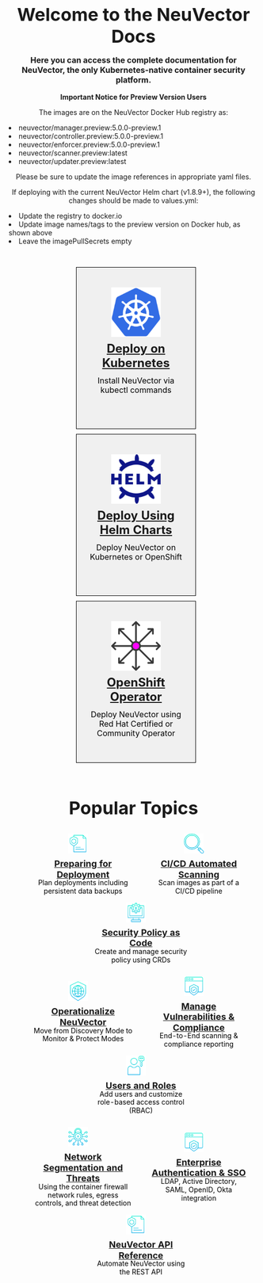<!-- <!DOCTYPE html> -->
<html>
<head>
<!-- Note: Grav does not apear to work with HTML <title> tag -->
<title>NeuVector Docs</title>
<style>
/********** BEGIN CSS ***********/
body {
	margin: 30px 30px !important; 
	background-color: none !important;
}
table {
	border-collapse: separate !important;
	border-spacing: 15px !important;
	background-color: none !important;
}
p {
	text-align: center !important;
	font-weight: normal !important;
	background-color: none !important;
	margin-left: 0px !important; 
	}
.titles {
	font-size: 42px !important; 
	margin-left: 0px !important; 
	font-weight: bold !important;
	text-align: center !important;
	padding-bottom: 0px !important;
	margin-bottom: -25px !important;
}
.subtitles {
	font-size: 18px !important; 
	font-weight: bold !important; 
	text-align: center !important;
	margin-left: 40px !important; 
}
.mainoptions {
	/* viewport max-width adjustment for 3 across main options */
	max-width: 210px !important;
	/* fix for center option box sized smaller at 1200px */
	min-width: 200px !important;
	border: 1px solid black !important;	
	background-color: #f0f0f0 !important;
	/* viewport breakpoint test color 
	background-color: tomato !important; */
	/* padding adjustment for main icons, top & bottom set to 0 */
	padding-top: 0px !important;
	padding-right: 20px !important;
	padding-bottom: 0px !important;
	padding-left: 20px !important;
	/* position adjustments for main section */
	position: relative !important;
	height: 420px !important;
}
/* position adjustments for main section */
.mainoptionicon {
	position: absolute !important;
	top: 40px !important;
    margin-left: auto !important;
    margin-right: auto !important;
    left: 0 !important;
    right: 0 !important;
}
/* override Grav framework CSS image control to position main option icons */
img {
 	margin: 0 !important;
}
.mainheadingcontainer {
	display: flex !important;
	flex-direction: row !important;
	text-align: center !important;
	/* postion adjustments for main section */
	margin-top: 90px !important;
}
.mainheadingcenter {
	text-align: center !important;
	margin: auto !important;
}
.mainheading {
	font-size: 36px !important; 
	text-align: center !important;
	font-weight: bold !important;
	color: green !important;
	background-color: none !important;
	margin-bottom: 0px !important;
	/* line height adjust for box re-sizing */
	line-height: 1.2 !important;
	padding-bottom: 10px !important;
}
.maintext {
	font-size: 20px !important; 
	text-align: center !important;
	color: black !important;
	background-color: none !important;
	line-height: 1.2 !important;
	margin-top: 0px !important;
}
.poptopic {
	text-align: center !important;
	background-color: none !important;
	border: none !important;
	min-width: 220px !important;
	padding-top: 0px !important;
	padding-right: 10px !important;
	padding-bottom: 0px !important;
	padding-left: 10px !important;
}
.poptopictitle {
	font-size: 20px !important;
	font-weight: bold !important;
	text-align: center !important;
	color: green !important;
	background-color: none !important;
	margin-top: 40px !important;
	line-height: 99% !important;
	padding-top: 0px !important;
	padding-right: 0px !important;
	padding-bottom: 10px !important;
	padding-left: 20px !important;
	line-height: 1.2 !important;
}
.poptopictext {
	font-size: 16px !important;
	font-weight: normal !important;
	text-align: center !important;
	color: black !important;
	background-color: none !important;
	margin-top: -30px !important;
	line-height: 1.2 !important;
	padding-top: 0px !important;
	padding-right: 0px !important;
	padding-bottom: 0px !important;
	padding-left: 20px !important;
}
.poptopicicon {
	margin: auto !important;
	position: relative !important;
}
.poptopiccontainer {
	display: flex !important;
	flex-direction: row !important;
	text-align: center !important;
}
.poptopictextcenter {
	text-align: center !important;
	margin: auto !important;
}
@media (max-width: 1600px) {
	#chapter {
	margin-left: -50px !important;
	}
	.mainoptions {
		border: 1px solid black !important;
		background-color: none !important;
		/* viewport breakpoint test color 
		background-color: yellow !important; */
	}
	.mainheading {
		font-size: 30px !important; 
		 margin-top: 50px !important; 
		/* line height adjust for box re-sizing */
		line-height: 1.2 !important;
	}
	.maintext {
		font-size: 16px !important;
		padding: 1px 1px !important;
	}	
	.poptopiccontainer {
		display: flex !important;
		flex-direction: column !important;
		margin-bottom: -40px !important;
	}
	.poptopicicon {
		margin-top: 20px !important;
	}
	.poptopictextcenter {
		margin-top: -20px !important;
	}
}
@media (max-width: 1200px) {
	table, tr, td {
		/* inline-block enables stepped browser sizing */
		display: inline-block !important;
		text-align: center !important;
		margin: 5px !important;
		padding-left: 0px !important;
		padding-right: 0px !important;
	}
	.poptopiccontainer {
		flex-direction: column !important;
		}
	.titles {
		font-size: 36px !important; 
		text-align: center !important;
		margin-bottom: 0px !important;
	}
	.subtitles {
		font-size: 16px !important; 
		text-align: center !important;
		margin-left: 0px !important;
	}
	.mainheadingcontainer {
		margin-top: 190px !important;
	}
	.mainoptions {
		/* max-width adjustment to hold 3 across main headings */
		max-width: 185px !important;
		border: 1px solid black !important;
		min-height: 325px !important;
		max-height: 325px !important;
		background-color: none !important;
		/* 	viewport breakpoint test color 
		background-color: lightgreen !important; */
		}	
	.mainheading {
		font-size: 24px !important; 
		margin-top: -40px !important;
		/* line height adjust for box re-sizing */
		line-height: 1.2 !important;
	}
	.maintext {
		font-size: 16px !important;
		padding: 1px 1px !important;
		}
	.poptopic {
		max-width: 100px !important;
		padding-top: 0px !important;
		padding-right: 0px !important;
		padding-bottom: 0px !important;
		padding-left: 0px !important;
		}	
	.poptopicicon {
		text-align: center !important;
		margin-top: 0px !important;
		margin-bottom: 10px !important;
		margin-right: auto !important;
		margin-left: auto !important;
	}
	.poptopictitle {
		font-size: 18px !important;
		margin-top: 0px !important;
	}
	.poptopictext {
		font-size: 14px !important;
		max-width: 250px !important;
	}
	.poptopiccontainer {
		display: flex !important;
		flex-direction: column !important;
		margin-bottom: -10px !important;
		}
	.poptopictextcenter {
		margin-top: auto !important;
	}
}
/**********  END CSS **********/

</style>
</head>

<body>
	<p class="titles">Welcome to the NeuVector Docs</p>
	<p class="subtitles">Here you can access the complete documentation for NeuVector, the only Kubernetes-native container security platform.</p>
<p><strong>Important Notice for Preview Version Users </strong></p>
<p>The images are on the NeuVector Docker Hub registry as:
<li>neuvector/manager.preview:5.0.0-preview.1</li>
<li>neuvector/controller.preview:5.0.0-preview.1</li>
<li>neuvector/enforcer.preview:5.0.0-preview.1</li>
<li>neuvector/scanner.preview:latest</li>
<li>neuvector/updater.preview:latest</li></p>
<p>Please be sure to update the image references in appropriate yaml files.</p>
<p>If deploying with the current NeuVector Helm chart (v1.8.9+), the following changes should be made to values.yml:
<li>Update the registry to docker.io</li>
<li>Update image names/tags to the preview version on Docker hub, as shown above</li>
<li>Leave the imagePullSecrets empty</li></p>
<table style="border: none">	
<tr>		
	<td class="mainoptions"> <img src="install-neuvector-icon.png" width="100" height="100" class="mainoptionicon">
	<span class="mainheadingcontainer">
		<div class="mainheadingcenter">
			<p class="mainheading"><a href="/deploying/kubernetes">Deploy on Kubernetes<a></p> 
			<p class="maintext">Install NeuVector via kubectl commands</p> 
		</div>
	</span>
	</td>
	<td class="mainoptions"> <img src="helm-chart-icon.png" width="100" height="100" class="mainoptionicon">
	<span class="mainheadingcontainer">
		<div class="mainheadingcenter">
			<p class="mainheading"><a href="https://github.com/neuvector/neuvector-helm">Deploy Using Helm Charts<a></p> 
			<p class="maintext">Deploy NeuVector on Kubernetes or OpenShift</p> 
		</div>
	</span>
	</td>
	<td class="mainoptions"> <img src="deploy-neuvector-icon.png" width="100" height="100" class="mainoptionicon">
		<span class="mainheadingcontainer">
		<div class="mainheadingcenter">
			<p class="mainheading"><a href="/deploying/production/operators">OpenShift Operator<a></p>
			<p class="maintext">Deploy NeuVector using Red Hat Certified or Community Operator</p>
		</div>
	</span>
	</td>
</tr>
</table>
<p class="titles">Popular Topics</p>
<!-- Popular Topics Row #1 -->
<table style="border: none">
<tr>		
<!-- r1c1 -->	
	<td class="poptopic"> 
	<span class="poptopiccontainer">
		<img src="poptopic-r2c2.png" width="40" height="40" class="poptopicicon"> 
			<div class="poptopictextcenter">
				<p class="poptopictitle"><a href="/deploying/production">Preparing for Deployment<a></p>
				<p class="poptopictext">Plan deployments including persistent data backups</p>
			</div>	
	</span>
	</td>
<!-- r1c2 -->	
	<td class="poptopic"> 
	<span class="poptopiccontainer">
		<img src="poptopic-r1c1.png" width="40" height="40" class="poptopicicon"> 
			<div class="poptopictextcenter">
				<p class="poptopictitle"><a href="/scanning/build">CI/CD Automated Scanning<a></p>
				<p class="poptopictext">Scan images as part of a CI/CD pipeline</p>
			</div>	
	</span>
	</td>
<!-- r1c3 -->	
	<td class="poptopic"> 
	<span class="poptopiccontainer">
		<img src="poptopic-r1c3.png" width="40" height="40" class="poptopicicon"> 
			<div class="poptopictextcenter">
				<p class="poptopictitle"><a href="/policy/usingcrd">Security Policy as Code<a></p>
				<p class="poptopictext">Create and manage security policy using CRDs</p>
			</div>	
	</span>
	</td>
</tr>

<!-- Popular Topics Row #2 -->
<tr>
<!-- r2c1 -->	
	<td class="poptopic"> 
	<span class="poptopiccontainer">
		<img src="poptopic-r2c1.png" width="40" height="40" class="poptopicicon"> 
			<div class="poptopictextcenter">
				<p class="poptopictitle"><a href="/policy/modes">Operationalize NeuVector<a></p>
				<p class="poptopictext">Move from Discovery Mode to Monitor & Protect Modes</p>
			</div>	
	</span>
	</td>
<!-- r2c2 -->	
	<td class="poptopic"> 
	<span class="poptopiccontainer">
		<img src="poptopic-r3c2.png" width="40" height="40" class="poptopicicon"> 
			<div class="poptopictextcenter">
				<p class="poptopictitle"><a href="/scanning/scanning">Manage Vulnerabilities & Compliance<a></p>
				<p class="poptopictext">End-to-End scanning & compliance reporting</p>
			</div>
	</span>
	</td>
<!-- r2c3 -->			
	<td class="poptopic"> 
	<span class="poptopiccontainer">
		<img src="poptopic-r2c3.png" width="40" height="40" class="poptopicicon"> 
			<div class="poptopictextcenter">
				<p class="poptopictitle"><a href="/configuration/users">Users and Roles<a></p>
				<p class="poptopictext">Add users and customize role-based access control (RBAC)</p></td>
			</div>	
	</span>
	</td>	
</tr>	

<!-- Popular Topics Row #3 -->
<tr>
<!-- r3c1 -->	
	<td class="poptopic"> 
	<span class="poptopiccontainer">
		<img src="poptopic-r3c1.png" width="40" height="40" class="poptopicicon"> 
			<div class="poptopictextcenter">
				<p class="poptopictitle"><a href="/policy/networkrules">Network Segmentation and Threats<a></p>
				<p class="poptopictext">Using the container firewall network rules, egress controls, and threat detection</p>
			</div>
	</span>
	</td>
<!-- r3c2 -->		
	<td class="poptopic"> 
	<span class="poptopiccontainer">
		<img src="poptopic-r3c2.png" width="40" height="40" class="poptopicicon"> 
			<div class="poptopictextcenter">
				<p class="poptopictitle"><a href="/integration/integration">Enterprise Authentication & SSO<a></p>
				<p class="poptopictext">LDAP, Active Directory, SAML, OpenID, Okta integration</p>
			</div>	
	</span>
	</td>
<!-- r3c3 -->		
	<td class="poptopic"> 
	<span class="poptopiccontainer">
		<img src="poptopic-r2c2.png" width="40" height="40" class="poptopicicon"> 
			<div class="poptopictextcenter">
				<p class="poptopictitle"><a href="/automation/automation">NeuVector API Reference<a></p>
				<p class="poptopictext">Automate NeuVector using the REST API</p>
			</div>
	</span>
	</td>
</tr>	
</table>
</body>
</html>
		 
